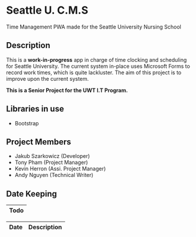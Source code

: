 # Seattle U. C.M.S
Time Management PWA made for the Seattle University Nursing School

## Description
This is a <strong>work-in-progress</strong> app in charge of time clocking and scheduling for Seattle University. The current system in-place uses Microsoft Forms to record work times, which is quite lackluster. The aim of this project is to improve upon the current system. 

<strong>This is a Senior Project for the UWT I.T Program.</strong> 

## Libraries in use
- Bootstrap

## Project Members
- Jakub Szarkowicz (Developer)
- Tony Pham (Project Manager)
- Kevin Herron (Assi. Project Manager)
- Andy Nguyen (Technical Writer)

## Date Keeping
Todo |
---- |

Date | Description |
---- | ---- |
